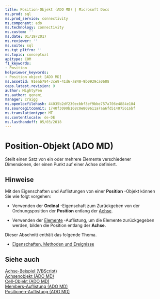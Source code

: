 ```yaml
---
title: Position-Objekt (ADO MD) | Microsoft Docs
ms.prod: sql
ms.prod_service: connectivity
ms.component: ado
ms.technology: connectivity
ms.custom: ''
ms.date: 01/19/2017
ms.reviewer: ''
ms.suite: sql
ms.tgt_pltfrm: ''
ms.topic: conceptual
apitype: COM
f1_keywords:
- Position
helpviewer_keywords:
- Position object [ADO MD]
ms.assetid: 91eab784-3ce9-41d6-a840-9b0939ca0608
caps.latest.revision: 9
author: MightyPen
ms.author: genemi
manager: craigg
ms.openlocfilehash: 44035b2df230ecbbf3ef9bbe757a706e4884e104
ms.sourcegitcommit: 1740f3090b168c0e809611a7aa6fd514075616bf
ms.translationtype: MT
ms.contentlocale: de-DE
ms.lasthandoff: 05/03/2018
---
```

# <a name="position-object-ado-md"></a>Position-Objekt (ADO MD)
Stellt einen Satz von ein oder mehrere Elemente verschiedener Dimensionen, der einen Punkt auf einer Achse definiert.  
  
## <a name="remarks"></a>Hinweise  
 Mit den Eigenschaften und Auflistungen von einer **Position** -Objekt können Sie wie folgt vorgehen:  
  
-   Verwenden der **Ordinal** -Eigenschaft zum Zurückgeben von der Ordnungsposition der **Position** entlang der [Achse](../../../ado/reference/ado-md-api/axis-object-ado-md.md).  
  
-   Verwenden der [Elemente](../../../ado/reference/ado-md-api/members-collection-ado-md.md) -Auflistung, um die Elemente zurückgegeben werden, bilden die Position entlang der **Achse**.  
  
 Dieser Abschnitt enthält das folgende Thema.  
  
-   [Eigenschaften, Methoden und Ereignisse](../../../ado/reference/ado-md-api/position-object-properties-methods-and-events.md)  
  
## <a name="see-also"></a>Siehe auch  
 [Achse-Beispiel (VBScript)](../../../ado/reference/ado-md-api/axis-example-vbscript.md)   
 [Achsenobjekt (ADO MD)](../../../ado/reference/ado-md-api/axis-object-ado-md.md)   
 [Cell-Objekt (ADO MD)](../../../ado/reference/ado-md-api/cell-object-ado-md.md)   
 [Members-Auflistung (ADO MD)](../../../ado/reference/ado-md-api/members-collection-ado-md.md)   
 [Positionen-Auflistung (ADO MD)](../../../ado/reference/ado-md-api/positions-collection-ado-md.md)
